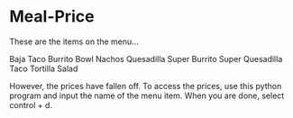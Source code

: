 # Meal-Price


These are the items on the menu...

Baja Taco
Burrito
Bowl
Nachos
Quesadilla
Super Burrito
Super Quesadilla
Taco
Tortilla Salad

However, the prices have fallen off. To access the prices, use this python program and input the name of the menu item. When you are done, select control + d.

